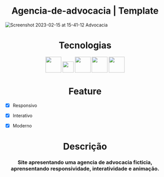 <h1 align="center">Agencia-de-advocacia | Template</h1>

![Screenshot 2023-02-15 at 15-41-12 Advocacia](https://user-images.githubusercontent.com/103364944/219122625-755b8a3e-b8a5-47e2-ae80-fb944be9631a.png)


<h1 align="center">Tecnologias</h1>

<div align="center">
  <img style="width:50px" src="https://user-images.githubusercontent.com/103364944/219129140-cd95b8d4-0ad6-4cca-a11b-dadbf29df3ee.png">
  <img style="width:35px" src="https://user-images.githubusercontent.com/103364944/219129521-65ddf37d-42ee-4c48-8998-3a2db772c2fe.png">
  <img style="width:50px" src="https://user-images.githubusercontent.com/103364944/219129572-2d2d7d2a-74c8-40b5-a30b-b1ba9434b767.png">
  <img style="width:50px" src="https://user-images.githubusercontent.com/103364944/219129926-cf82595f-330e-4f62-9b70-2dc7e57dc5c6.png">
  <img style="width:50px" src="https://user-images.githubusercontent.com/103364944/219129675-071b284a-1229-4575-95c3-712f6445b575.png">
</div>

<h1 align="center">Feature</h1>

- [x] Responsivo
- [x] Interativo
- [x] Moderno


<h1 align="center">Descrição</h1>

<h3 align="center">
  Site apresentando uma agencia de advocacia ficticia, aprensentando responsividade, interatividade e animação.
</h3>
